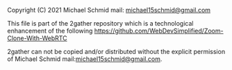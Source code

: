 Copyright (C) 2021 Michael Schmid mail: michael15schmid@gmail.com

This file is part of the 2gather repository which is a technological enhancement of the following https://github.com/WebDevSimplified/Zoom-Clone-With-WebRTC 

2gather can not be copied and/or distributed without the explicit
permission of Michael Schmid mail:michael15schmid@gmail.com.

